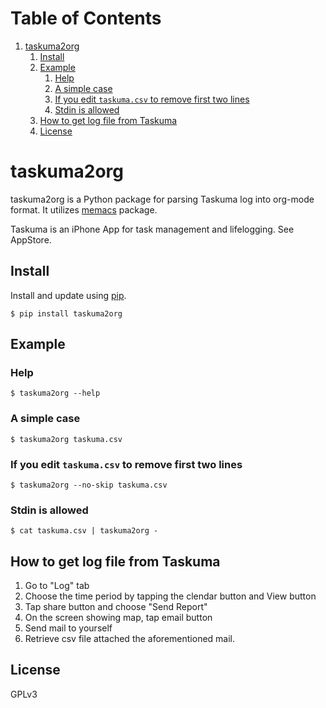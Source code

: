 
# Table of Contents

1.  [taskuma2org](#orgec06607)
    1.  [Install](#org4570ff3)
    2.  [Example](#orge76bea9)
        1.  [Help](#org267f095)
        2.  [A simple case](#org35bb189)
        3.  [If you edit `taskuma.csv` to remove first two lines](#org2c31094)
        4.  [Stdin is allowed](#orgc482cac)
    3.  [How to get log file from Taskuma](#orgd11de42)
    4.  [License](#org7348543)


<a id="orgec06607"></a>

# taskuma2org

taskuma2org is a Python package for parsing Taskuma log into org-mode format.
It utilizes [memacs](https://pypi.org/project/memacs/) package.

Taskuma is an iPhone App for task management and lifelogging. See AppStore.


<a id="org4570ff3"></a>

## Install

Install and update using [pip](https://pip.pypa.io/en/stable/quickstart/).

    $ pip install taskuma2org


<a id="orge76bea9"></a>

## Example


<a id="org267f095"></a>

### Help

    $ taskuma2org --help


<a id="org35bb189"></a>

### A simple case

    $ taskuma2org taskuma.csv


<a id="org2c31094"></a>

### If you edit `taskuma.csv` to remove first two lines

    $ taskuma2org --no-skip taskuma.csv


<a id="orgc482cac"></a>

### Stdin is allowed

    $ cat taskuma.csv | taskuma2org -


<a id="orgd11de42"></a>

## How to get log file from Taskuma

1.  Go to "Log" tab
2.  Choose the time period by tapping the clendar button and View button
3.  Tap share button and choose "Send Report"
4.  On the screen showing map, tap email button
5.  Send mail to yourself
6.  Retrieve csv file attached the aforementioned mail.


<a id="org7348543"></a>

## License

GPLv3

